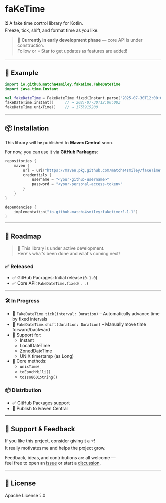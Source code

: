 # faKeTime

⏳ A fake time control library for Kotlin.  
Freeze, tick, shift, and format time as you like.

> 🧪 **Currently in early development phase** — core API is under construction.  
> Follow or ⭐️ Star to get updates as features are added!

---

## 🚀 Example

```kotlin
import io.github.matcha4smiley.faketime.FakeDateTime
import java.time.Instant

val fakeDateTime = FakeDateTime.fixed(Instant.parse("2025-07-30T12:00:00Z"))
fakeDateTime.instant()     // → 2025-07-30T12:00:00Z
fakeDateTime.unixTime()    // → 1753915200
```

---

## 📦 Installation

This library will be published to **Maven Central** soon.

For now, you can use it via **GitHub Packages**:

```kotlin
repositories {
    maven {
        url = uri("https://maven.pkg.github.com/matcha4smiley/faKeTime")
        credentials {
            username = "<your-github-username>"
            password = "<your-personal-access-token>"
        }
    }
}

dependencies {
    implementation("io.github.matcha4smiley:faketime:0.1.1")
}
```

---

## 📅 Roadmap

> 🚧 This library is under active development.  
> Here's what's been done and what's coming next!

### ✅ Released
- ✅ GitHub Packages: Initial release (`0.1.0`)
- ✅ Core API: `FakeDateTime.fixed(...)`

---

### 🛠️ In Progress
- 🚧 `FakeDateTime.tick(interval: Duration)` – Automatically advance time by fixed intervals
- 🚧 `FakeDateTime.shift(duration: Duration)` – Manually move time forward/backward
- 🚧 Support for:
    - Instant
    - LocalDateTime
    - ZonedDateTime
    - UNIX timestamp (as Long)
- 🚧 Core methods:
    - `unixTime()`
    - `toEpochMilli()`
    - `toIso8601String()`

### 📦 Distribution
- ✅ GitHub Packages support
- 🚧 Publish to Maven Central

---

## 💚 Support & Feedback

If you like this project, consider giving it a ⭐️!  
It really motivates me and helps the project grow.

Feedback, ideas, and contributions are all welcome —  
feel free to open an [issue](https://github.com/matcha4smiley/faKeTime/issues) or start a [discussion](https://github.com/matcha4smiley/faKeTime/discussions).

---

## 📝 License

Apache License 2.0
